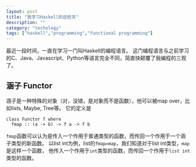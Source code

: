 ```yaml
---
layout: post
title: "我学习Haskell的这些天"
description: ""
category: "techology"
tags: ["haskell","programming","functional programming"]
---
```


最近一段时间，一直在学习一门叫Haskell的编程语言。
这门编程语言与之前学习的C、Java、Javascript、Python等语言完全不同，简直快颠覆了我编程的三观了。


## 涵子 Functor
涵子是一种特殊的对象（对，没错，是对象而不是函数），他可以被map over，比如lists, Maybe, Tree等。
它的定义是
```
class Functor f where
  fmap :: (a -> b) -> f a -> f b
```
`fmap`函数可以认为是传入一个作用于普通类型的函数，而传回一个作用于一个涵子类型的新函数。
以list int为例，list的`fmap=map`，我们知道对于list int类型，`map`是这样一个函数，
他传入一个作用于`int`类型的函数，而传回一个作用于`list int`类型的函数。


